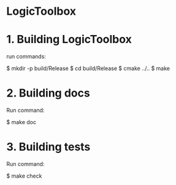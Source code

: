 # LogicToolbox

# 1. Building LogicToolbox

run commands:

$ mkdir -p build/Release
$ cd build/Release
$ cmake ../..
$ make


# 2. Building docs

Run command:

$ make doc


# 3. Building tests

Run command: 

$ make check
